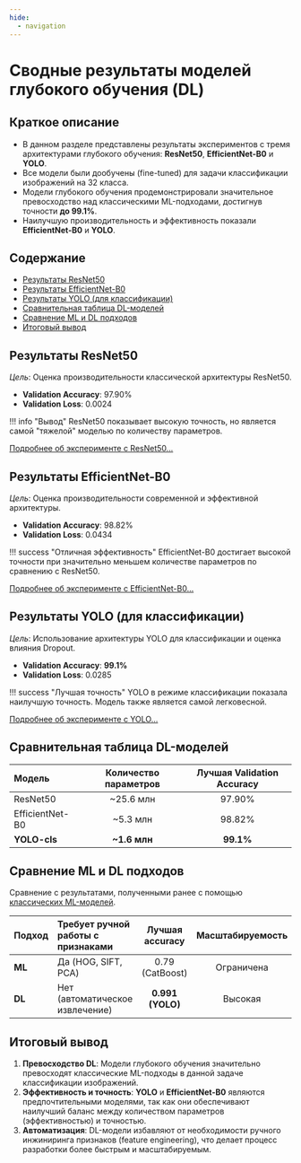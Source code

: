 ```yaml
---
hide:
  - navigation
---
```


# Сводные результаты моделей глубокого обучения (DL)

## Краткое описание
- В данном разделе представлены результаты экспериментов с тремя архитектурами глубокого обучения: **ResNet50**, **EfficientNet-B0** и **YOLO**.
- Все модели были дообучены (fine-tuned) для задачи классификации изображений на 32 класса.
- Модели глубокого обучения продемонстрировали значительное превосходство над классическими ML-подходами, достигнув точности **до 99.1%**.
- Наилучшую производительность и эффективность показали **EfficientNet-B0** и **YOLO**.

## Содержание
- [Результаты ResNet50](#результаты-resnet50)
- [Результаты EfficientNet-B0](#результаты-efficientnet-b0)
- [Результаты YOLO (для классификации)](#результаты-yolo-для-классификации)
- [Сравнительная таблица DL-моделей](#сравнительная-таблица-dl-моделей)
- [Сравнение ML и DL подходов](#сравнение-ml-и-dl-подходов)
- [Итоговый вывод](#итоговый-вывод)

## Результаты ResNet50
*Цель*: Оценка производительности классической архитектуры ResNet50.

- **Validation Accuracy**: 97.90%
- **Validation Loss**: 0.0024

!!! info "Вывод"
    ResNet50 показывает высокую точность, но является самой "тяжелой" моделью по количеству параметров.

[Подробнее об эксперименте с ResNet50...](ResNet50_model.md)

## Результаты EfficientNet-B0
*Цель*: Оценка производительности современной и эффективной архитектуры.

- **Validation Accuracy**: 98.82%
- **Validation Loss**: 0.0434

!!! success "Отличная эффективность"
    EfficientNet-B0 достигает высокой точности при значительно меньшем количестве параметров по сравнению с ResNet50.

[Подробнее об эксперименте с EfficientNet-B0...](EfficientNet_model.md)

## Результаты YOLO (для классификации)
*Цель*: Использование архитектуры YOLO для классификации и оценка влияния Dropout.

- **Validation Accuracy**: **99.1%**
- **Validation Loss**: 0.0285

!!! success "Лучшая точность"
    YOLO в режиме классификации показала наилучшую точность. Модель также является самой легковесной.

[Подробнее об эксперименте с YOLO...](Yolo_model.md)

## Сравнительная таблица DL-моделей

| Модель | Количество параметров | Лучшая Validation Accuracy |
|:---|:---:|:---:|
| ResNet50 | ~25.6 млн | 97.90% |
| EfficientNet-B0 | ~5.3 млн | 98.82% |
| **YOLO-cls** | **~1.6 млн** | **99.1%** |

## Сравнение ML и DL подходов
Сравнение с результатами, полученными ранее с помощью [классических ML-моделей](../MLModels/ml_models.md).

| Подход | Требует ручной работы с признаками | Лучшая accuracy | Масштабируемость | Обобщающая способность |
|:---|:---|:---:|:---:|:---:|
| **ML** | Да (HOG, SIFT, PCA) | 0.79 (CatBoost) | Ограничена | Средняя |
| **DL** | Нет (автоматическое извлечение) | **0.991 (YOLO)** | Высокая | Высокая |

## Итоговый вывод
1.  **Превосходство DL**: Модели глубокого обучения значительно превосходят классические ML-подходы в данной задаче классификации изображений.
2.  **Эффективность и точность**: **YOLO** и **EfficientNet-B0** являются предпочтительными моделями, так как они обеспечивают наилучший баланс между количеством параметров (эффективностью) и точностью.
3.  **Автоматизация**: DL-модели избавляют от необходимости ручного инжиниринга признаков (feature engineering), что делает процесс разработки более быстрым и масштабируемым.
